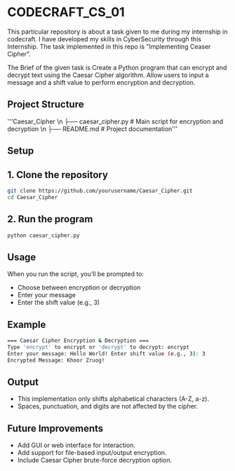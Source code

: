 # CODECRAFT_CS_01

This particular repository is about a task given to me during my internship in codecraft. I have developed my skills in CyberSecurity through this Internship. The task implemented in this repo is "Implementing Ceaser Cipher".  

The Brief of the given task is Create a Python program that can encrypt and decrypt text using the Caesar Cipher algorithm. Allow users to input a message and a shift value to perform encryption and decryption.

## Project Structure

'''Caesar_Cipher \n
├── caesar_cipher.py # Main script for encryption and decryption \n
├── README.md # Project documentation'''

## Setup

## 1. Clone the repository

```bash
git clone https://github.com/yourusername/Caesar_Cipher.git
cd Caesar_Cipher
```

## 2. Run the program

```bash
python caesar_cipher.py
```

## Usage
When you run the script, you’ll be prompted to:

- Choose between encryption or decryption  
- Enter your message  
- Enter the shift value (e.g., 3)

## Example 
```bash
=== Caesar Cipher Encryption & Decryption === 
Type 'encrypt' to encrypt or 'decrypt' to decrypt: encrypt
Enter your message: Hello World! Enter shift value (e.g., 3): 3
Encrypted Message: Khoor Zruog!
``` 

## Output 
- This implementation only shifts alphabetical characters (A-Z, a-z).
- Spaces, punctuation, and digits are not affected by the cipher.

## Future Improvements
- Add GUI or web interface for interaction.
- Add support for file-based input/output encryption.
- Include Caesar Cipher brute-force decryption option.



